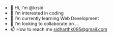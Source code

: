 - 👋 Hi, I’m @krsid
- 👀 I’m interested in coding
- 🌱 I’m currently learning Web Development
- 💞️ I’m looking to collaborate on ...
- 📫 How to reach me sidharthk095@gmail.com

<!---
krsid/krsid is a ✨ special ✨ repository because its `README.md` (this file) appears on your GitHub profile.
You can click the Preview link to take a look at your changes.
--->
